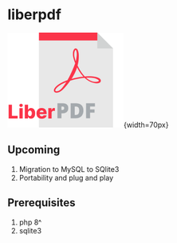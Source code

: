 # liberpdf
![liber pdf logo](/assets/liberpdf-logo.png){width=70px}

## Upcoming
1. Migration to MySQL to SQlite3
2. Portability and plug and play

## Prerequisites
1. php 8^
2. sqlite3



